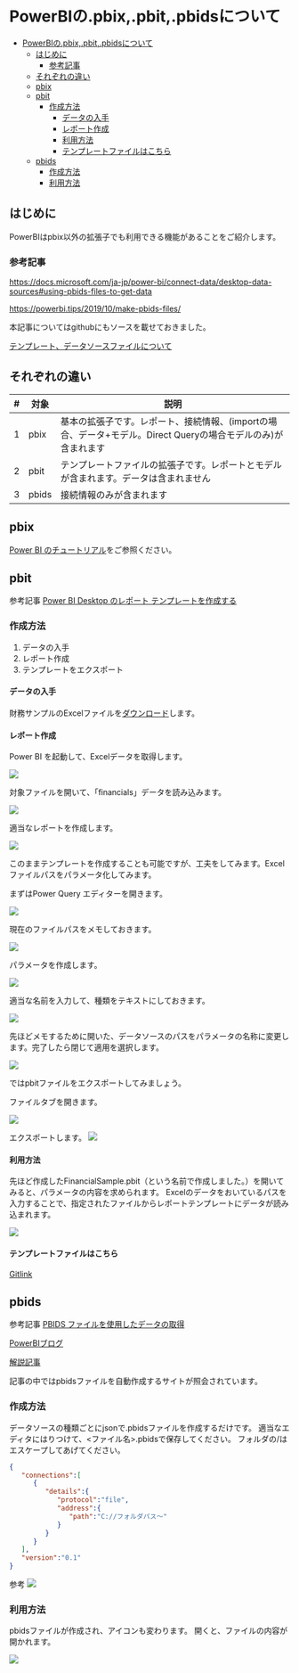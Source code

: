 # PowerBIの.pbix,.pbit,.pbidsについて

<!-- TOC -->

- [PowerBIの.pbix,.pbit,.pbidsについて](#powerbiのpbixpbitpbidsについて)
    - [はじめに](#はじめに)
        - [参考記事](#参考記事)
    - [それぞれの違い](#それぞれの違い)
    - [pbix](#pbix)
    - [pbit](#pbit)
        - [作成方法](#作成方法)
            - [データの入手](#データの入手)
            - [レポート作成](#レポート作成)
            - [利用方法](#利用方法)
            - [テンプレートファイルはこちら](#テンプレートファイルはこちら)
    - [pbids](#pbids)
        - [作成方法](#作成方法-1)
        - [利用方法](#利用方法-1)

<!-- /TOC -->


## はじめに

PowerBIはpbix以外の拡張子でも利用できる機能があることをご紹介します。

### 参考記事



https://docs.microsoft.com/ja-jp/power-bi/connect-data/desktop-data-sources#using-pbids-files-to-get-data

https://powerbi.tips/2019/10/make-pbids-files/


本記事についてはgithubにもソースを載せておきました。

[テンプレート、データソースファイルについて](https://github.com/ryoma-nagata/MyQiitaDocs/tree/master/PowerBI/%E3%83%86%E3%83%B3%E3%83%97%E3%83%AC%E3%83%BC%E3%83%88%E3%80%81%E3%83%87%E3%83%BC%E3%82%BF%E3%82%BD%E3%83%BC%E3%82%B9%E3%83%95%E3%82%A1%E3%82%A4%E3%83%AB%E3%81%AB%E3%81%A4%E3%81%84%E3%81%A6)

## それぞれの違い

| # | 対象  |説明  |
|---------|---------|---------|
|1|pbix|基本の拡張子です。レポート、接続情報、(importの場合、データ+モデル。Direct Queryの場合モデルのみ)が含まれます         |
|2|pbit|テンプレートファイルの拡張子です。レポートとモデルが含まれます。データは含まれません|
|3|pbids|接続情報のみが含まれます|

## pbix

[Power BI のチュートリアル](https://docs.microsoft.com/ja-jp/power-bi/create-reports/sample-datasets)をご参照ください。

## pbit

参考記事
[Power BI Desktop のレポート テンプレートを作成する](https://docs.microsoft.com/ja-jp/power-bi/create-reports/desktop-templates)

### 作成方法

1. データの入手
2. レポート作成
3. テンプレートをエクスポート

#### データの入手

財務サンプルのExcelファイルを[ダウンロード](https://docs.microsoft.com/ja-jp/power-bi/create-reports/sample-financial-download)します。

#### レポート作成

Power BI を起動して、Excelデータを取得します。

![](.media/pbit01.png)

対象ファイルを開いて、「financials」データを読み込みます。

![](.media/pbit02.png)

適当なレポートを作成します。

![](.media/pbit03.png)

このままテンプレートを作成することも可能ですが、工夫をしてみます。Excelファイルパスをパラメータ化してみます。

まずはPower Query エディターを開きます。

![](.media/pbit03-1.png)


現在のファイルパスをメモしておきます。

![](.media/pbit03-1-1.png)

パラメータを作成します。

![](.media/pbit03-2.png)

適当な名前を入力して、種類をテキストにしておきます。

![](.media/pbit03-3.png)

先ほどメモするために開いた、データソースのパスをパラメータの名称に変更します。完了したら閉じて適用を選択します。

![](.media/pbit03-4.png)


ではpbitファイルをエクスポートしてみましょう。

ファイルタブを開きます。

![](.media/pbit04.png)

エクスポートします。
![](.media/pbit05.png)


#### 利用方法

先ほど作成したFinancialSample.pbit（という名前で作成しました。）を開いてみると、パラメータの内容を求められます。
Excelのデータをおいているパスを入力することで、指定されたファイルからレポートテンプレートにデータが読み込まれます。

![](.media/pbit06.png)

#### テンプレートファイルはこちら

[Gitlink](https://github.com/ryoma-nagata/MyQiitaDocs/tree/master/PowerBI/%E3%83%86%E3%83%B3%E3%83%97%E3%83%AC%E3%83%BC%E3%83%88%E3%80%81%E3%83%87%E3%83%BC%E3%82%BF%E3%82%BD%E3%83%BC%E3%82%B9%E3%83%95%E3%82%A1%E3%82%A4%E3%83%AB%E3%81%AB%E3%81%A4%E3%81%84%E3%81%A6/source)


## pbids

参考記事
[PBIDS ファイルを使用したデータの取得](https://docs.microsoft.com/ja-jp/power-bi/connect-data/desktop-data-sources#using-pbids-files-to-get-data)

[PowerBIブログ](https://powerbi.microsoft.com/en-us/blog/power-bi-desktop-october-2019-feature-summary/#pbids)

[解説記事](https://powerbi.tips/2019/10/make-pbids-files/)

記事の中ではpbidsファイルを自動作成するサイトが照会されています。


### 作成方法

データソースの種類ごとにjsonで.pbidsファイルを作成するだけです。
適当なエディタにはりつけて、<ファイル名>.pbidsで保存してください。
フォルダの/はエスケープしてあげてください。

```json
{
   "connections":[
      {
         "details":{
            "protocol":"file",
            "address":{
               "path":"C://フォルダパス～"
            }
         }
      }
   ],
   "version":"0.1"
}
```

参考
![](.media/pbids01.png)






### 利用方法

pbidsファイルが作成され、アイコンも変わります。
開くと、ファイルの内容が開かれます。


![](.media/pbids02.png)